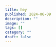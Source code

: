 ```yaml
---
title: hey
published: 2024-06-09
description: ""
image: ""
tags: []
category: ""
draft: false
---
```

